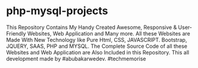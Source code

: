 # php-mysql-projects
This Repository Contains My Handy Created Awesome, Responsive &amp; User-Friendly Websites, Web Application and Many more. All these Websites are Made With New Technology like Pure Html, CSS, JAVASCRIPT. Bootstrap, JQUERY, SAAS, PHP and MYSQL. The Complete Source Code of all these Websites and Web Application are Also Included in this Repository. This all development made by #abubakarwedev. #techmemorise
